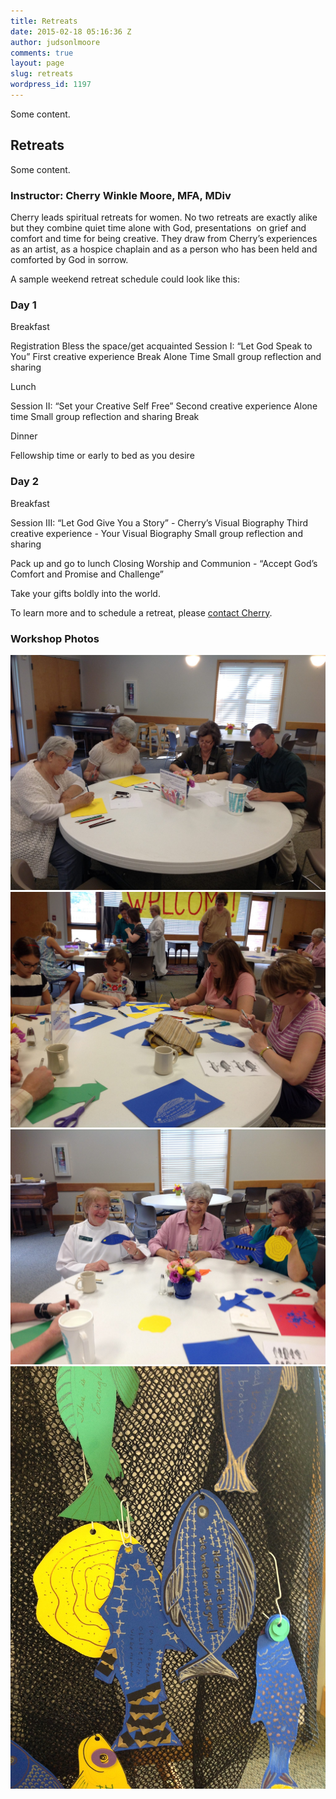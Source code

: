 ```yaml
---
title: Retreats
date: 2015-02-18 05:16:36 Z
author: judsonlmoore
comments: true
layout: page
slug: retreats
wordpress_id: 1197
---
```


Some content. 

## Retreats

Some content. 

### Instructor: Cherry Winkle Moore, MFA, MDiv

Cherry leads spiritual retreats for women. No two retreats are exactly alike but they combine quiet time alone with God, presentations  on grief and comfort and time for being creative. They draw from Cherry’s experiences as an artist, as a hospice chaplain and as a person who has been held and comforted by God in sorrow.

A sample weekend retreat schedule could look like this:

### Day 1

Breakfast

Registration
Bless the space/get acquainted
Session I: “Let God Speak to You”
First creative experience
Break
Alone Time
Small group reflection and sharing

Lunch

Session II: “Set your Creative Self Free”
Second creative experience
Alone time
Small group reflection and sharing
Break

Dinner

Fellowship time or early to bed as you desire

### Day 2

Breakfast

Session III: “Let God Give You a Story” -
Cherry’s Visual Biography
Third creative experience -
Your Visual Biography
Small group reflection and sharing

Pack up and go to lunch
Closing Worship and Communion - “Accept God’s Comfort and Promise and Challenge”

Take your gifts boldly into the world.

To learn more and to schedule a retreat, please [contact Cherry](https://www.cherrywinklemoore.com/contact/).

### Workshop Photos


<img src="/assets/images/photo-1.jpg" />
<img src="/assets/images/AIR-Feeding-5000.jpg" />
<img src="/assets/images/AIR-Feed-5000-2.jpg" />
<img src="/assets/images/AIR-Feed-5000-fish.jpg" />
